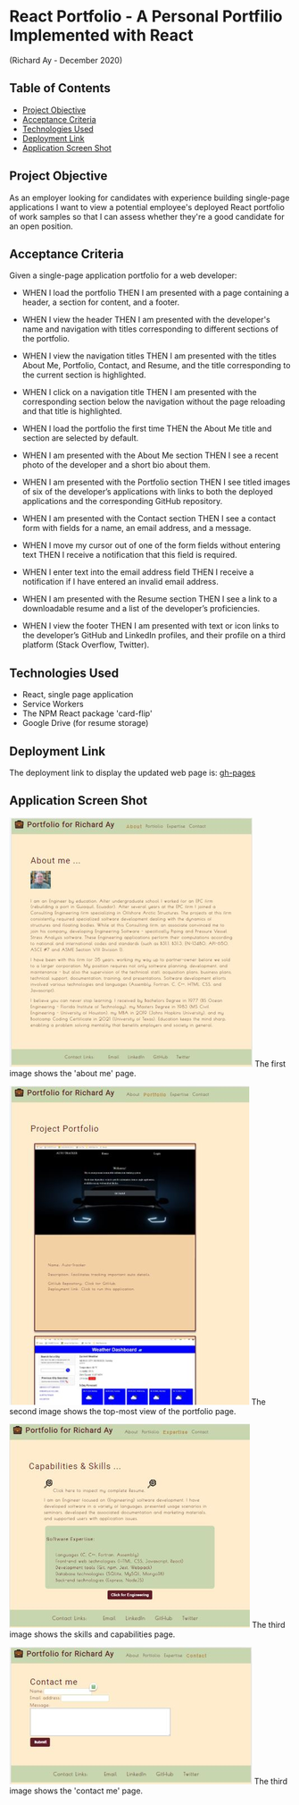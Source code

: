# React Portfolio - A Personal Portfilio Implemented with React
(Richard Ay - December 2020)


## Table of Contents
* [Project Objective](#project-objective)
* [Acceptance Criteria](#acceptance-criteria)
* [Technologies Used](#technologies-used)
* [Deployment Link](#deployment-link)
* [Application Screen Shot](#application-screen-shot)


## Project Objective
As an employer looking for candidates with experience building single-page 
applications I want to view a potential employee's deployed React portfolio of work samples so that I can assess whether they're a good candidate for an open position.

## Acceptance Criteria
Given a single-page application portfolio for a web developer:

* WHEN I load the portfolio THEN I am presented with a page containing a header, a section for content, and a footer.

* WHEN I view the header THEN I am presented with the developer's name and navigation with titles corresponding to different sections of the portfolio.

* WHEN I view the navigation titles THEN I am presented with the titles About Me, Portfolio, Contact, and Resume, and the title corresponding to the current section is highlighted.

* WHEN I click on a navigation title THEN I am presented with the corresponding section below the navigation without the page reloading and that title is highlighted.

* WHEN I load the portfolio the first time THEN the About Me title and section are selected by default.

* WHEN I am presented with the About Me section THEN I see a recent photo of the developer and a short bio about them.

* WHEN I am presented with the Portfolio section THEN I see titled images of six of the developer’s applications with links to both the deployed applications and the corresponding GitHub repository.

* WHEN I am presented with the Contact section THEN I see a contact form with fields for a name, an email address, and a message.
 
* WHEN I move my cursor out of one of the form fields without entering text THEN I receive a notification that this field is required.

* WHEN I enter text into the email address field THEN I receive a notification if I have entered an invalid email address.

* WHEN I am presented with the Resume section THEN I see a link to a downloadable resume and a list of the developer’s proficiencies.

* WHEN I view the footer THEN I am presented with text or icon links to the developer’s GitHub and LinkedIn profiles, and their profile on a third platform (Stack Overflow, Twitter).


## Technologies Used

* React, single page application
* Service Workers
* The NPM React package 'card-flip'
* Google Drive (for resume storage)



## Deployment Link
The deployment link to display the updated web page is: 
[gh-pages](https://captainrich.github.io/React-Portfolio-R_Ay/) 



## Application Screen Shot

![React-Portfolio-R_Ay Image 1](./src/assets/images/portfolio1.jpg) The first image shows the 'about me' page.

![React-Portfolio-R_Ay Image 2](./src/assets/images/portfolio2.jpg) The second image shows the top-most view of the portfolio page.

![React-Portfolio-R_Ay Image 3](./src/assets/images/portfolio3.jpg) The third image shows the skills and capabilities page.

![React-Portfolio-R_Ay Image 3](./src/assets/images/portfolio4.jpg) The third image shows  the 'contact me' page.